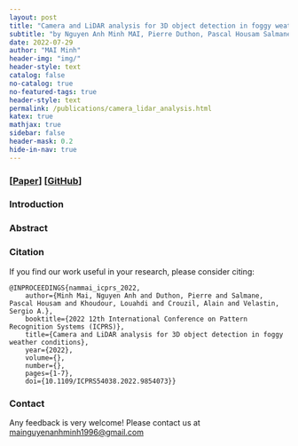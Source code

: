 ```yaml
---
layout: post
title: "Camera and LiDAR analysis for 3D object detection in foggy weather conditions"
subtitle: "by Nguyen Anh Minh MAI, Pierre Duthon, Pascal Housam Salmane, Louahdi Khoudour, Alain Crouzil, Sergio A. Velastin."
date: 2022-07-29
author: "MAI Minh"
header-img: "img/"
header-style: text
catalog: false
no-catalog: true
no-featured-tags: true
header-style: text
permalink: /publications/camera_lidar_analysis.html
katex: true
mathjax: true
sidebar: false
header-mask: 0.2
hide-in-nav: true
---
```

### [[Paper](https://ieeexplore.ieee.org/document/9854073)] [[GitHub](https://github.com/maiminh1996/camera_LiDAR_analysis)]
<!-- <img src="/img/camera/diff_lens.png" alt="drawing" width="300"/> -->
<!-- ![](/img/sensors.png) -->

### Introduction
<!-- 
This work is based on our [paper](https://doi.org/10.3390/s21206711), which is published in SENSORS. We proposed a novel synthetic dataset augmented on KITTI dataset for foggy weather conditions. You can also check our [project webpage](https://maiminh1996.github.io/MultifogKITTI/) for a deeper introduction.

In this repository, we release code and data for training and testing our SLS-Fusion network on stereo camera and point clouds (64 beams and 4 beams) on both KITTI and Multifog KITTI datasets. -->


### Abstract
<!-- 
The role of sensors such as cameras or LiDAR (Light Detection and Ranging) is crucial for the environmental awareness of self-driving cars. However, the data collected from these sensors are subject to distortions in extreme weather conditions such as fog, rain, and snow. This issue could lead to many safety problems while operating a self-driving vehicle. The purpose of this study is to analyze the effects of fog on the detection of objects in driving scenes and then to propose methods for improvement. Collecting and processing data in adverse weather conditions is often more difficult than data in good weather conditions. Hence, a synthetic dataset that can simulate bad weather conditions is a good choice to validate a method, as it is simpler and more economical, before working with a real dataset. In this paper, we apply fog synthesis on the public KITTI dataset to generate the Multifog KITTI dataset for both images and point clouds. In terms of processing tasks, we test our previous 3D object detector based on LiDAR and camera, named the Spare LiDAR Stereo Fusion Network (SLS-Fusion), to see how it is affected by foggy weather conditions. We propose to train using both the original dataset and the augmented dataset to improve performance in foggy weather conditions while keeping good performance under normal conditions. We conducted experiments on the KITTI and the proposed Multifog KITTI datasets which show that, before any improvement, performance is reduced by 42.67% in 3D object detection for Moderate objects in foggy weather conditions. By using a specific strategy of training, the results significantly improved by 26.72% and keep performing quite well on the original dataset with a drop only of 8.23%. In summary, fog often causes the failure of 3D detection on driving scenes. By additional training with the augmented dataset, we significantly improve the performance of the proposed 3D object detection algorithm for self-driving cars in foggy weather conditions. -->


### Citation
If you find our work useful in your research, please consider citing:
  
    @INPROCEEDINGS{nammai_icprs_2022,
        author={Minh Mai, Nguyen Anh and Duthon, Pierre and Salmane, Pascal Housam and Khoudour, Louahdi and Crouzil, Alain and Velastin, Sergio A.},
        booktitle={2022 12th International Conference on Pattern Recognition Systems (ICPRS)}, 
        title={Camera and LiDAR analysis for 3D object detection in foggy weather conditions}, 
        year={2022},
        volume={},
        number={},
        pages={1-7},
        doi={10.1109/ICPRS54038.2022.9854073}}

### Contact

Any feedback is very welcome! Please contact us at <mainguyenanhminh1996@gmail.com>

